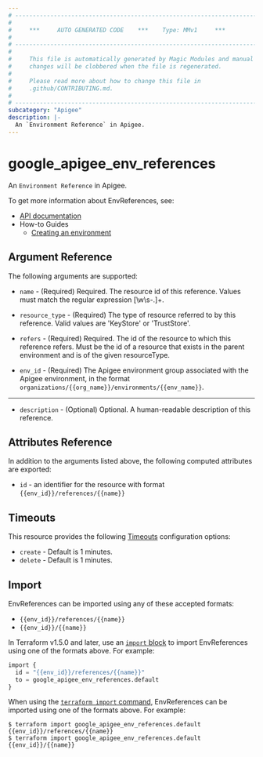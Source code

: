 ```yaml
---
# ----------------------------------------------------------------------------
#
#     ***     AUTO GENERATED CODE    ***    Type: MMv1     ***
#
# ----------------------------------------------------------------------------
#
#     This file is automatically generated by Magic Modules and manual
#     changes will be clobbered when the file is regenerated.
#
#     Please read more about how to change this file in
#     .github/CONTRIBUTING.md.
#
# ----------------------------------------------------------------------------
subcategory: "Apigee"
description: |-
  An `Environment Reference` in Apigee.
---
```


# google\_apigee\_env\_references

An `Environment Reference` in Apigee.


To get more information about EnvReferences, see:

* [API documentation](https://cloud.google.com/apigee/docs/reference/apis/apigee/rest/v1/organizations.environments.references/create)
* How-to Guides
    * [Creating an environment](https://cloud.google.com/apigee/docs/api-platform/get-started/create-environment)


## Argument Reference

The following arguments are supported:


* `name` -
  (Required)
  Required. The resource id of this reference. Values must match the regular expression [\w\s-.]+.

* `resource_type` -
  (Required)
  The type of resource referred to by this reference. Valid values are 'KeyStore' or 'TrustStore'.

* `refers` -
  (Required)
  Required. The id of the resource to which this reference refers. Must be the id of a resource that exists in the parent environment and is of the given resourceType.

* `env_id` -
  (Required)
  The Apigee environment group associated with the Apigee environment,
  in the format `organizations/{{org_name}}/environments/{{env_name}}`.


- - -


* `description` -
  (Optional)
  Optional. A human-readable description of this reference.


## Attributes Reference

In addition to the arguments listed above, the following computed attributes are exported:

* `id` - an identifier for the resource with format `{{env_id}}/references/{{name}}`


## Timeouts

This resource provides the following
[Timeouts](https://developer.hashicorp.com/terraform/plugin/sdkv2/resources/retries-and-customizable-timeouts) configuration options:

- `create` - Default is 1 minutes.
- `delete` - Default is 1 minutes.

## Import


EnvReferences can be imported using any of these accepted formats:

* `{{env_id}}/references/{{name}}`
* `{{env_id}}/{{name}}`


In Terraform v1.5.0 and later, use an [`import` block](https://developer.hashicorp.com/terraform/language/import) to import EnvReferences using one of the formats above. For example:

```tf
import {
  id = "{{env_id}}/references/{{name}}"
  to = google_apigee_env_references.default
}
```

When using the [`terraform import` command](https://developer.hashicorp.com/terraform/cli/commands/import), EnvReferences can be imported using one of the formats above. For example:

```
$ terraform import google_apigee_env_references.default {{env_id}}/references/{{name}}
$ terraform import google_apigee_env_references.default {{env_id}}/{{name}}
```
